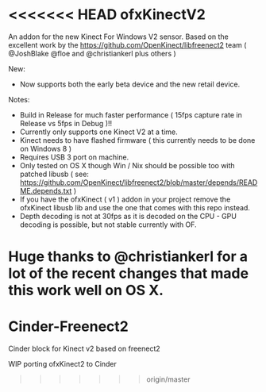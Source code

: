 <<<<<<< HEAD
ofxKinectV2
===========

An addon for the new Kinect For Windows V2 sensor. 
Based on the excellent work by the https://github.com/OpenKinect/libfreenect2 team ( @JoshBlake @floe and @christiankerl plus others ) 

New: 
- Now supports both the early beta device and the new retail device. 


Notes:
- Build in Release for much faster performance ( 15fps capture rate in Release vs 5fps in Debug )!!
- Currently only supports one Kinect V2 at a time. 
- Kinect needs to have flashed firmware ( this currently needs to be done on Windows 8 ) 
- Requires USB 3 port on machine. 
- Only tested on OS X though Win / Nix should be possible too with patched libusb ( see: https://github.com/OpenKinect/libfreenect2/blob/master/depends/README.depends.txt ) 
- If you have the ofxKinect ( v1 ) addon in your project remove the ofxKinect libusb lib and use the one that comes with this repo instead. 
- Depth decoding is not at 30fps as it is decoded on the CPU - GPU decoding is possible, but not stable currently with OF. 


Huge thanks to @christiankerl for a lot of the recent changes that made this work well on OS X. 
=======
Cinder-Freenect2
================

Cinder block for Kinect v2 based on freenect2

WIP porting ofxKinect2 to Cinder
>>>>>>> origin/master
